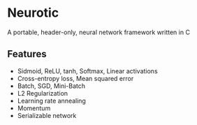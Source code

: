 # Neurotic
A portable, header-only, neural network framework written in C

## Features
* Sidmoid, ReLU, tanh, Softmax, Linear activations
* Cross-entropy loss, Mean squared error
* Batch, SGD, Mini-Batch
* L2 Regularization
* Learning rate annealing
* Momentum
* Serializable network